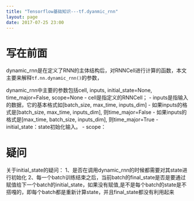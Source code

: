 ```yaml
---
title: "Tensorflow基础知识---tf.dyanmic_rnn"
layout: page
date: 2017-07-25 23:00
---
```


# 写在前面
dynamic_rnn是在定义了RNN的主体结构后，对RNNCell进行计算的函数，本文主要来解释```tf.nn.dynamic_rnn()```的参数，

dynamic_rnn中主要的参数包括cell, inputs, initial_state=None, time_major=False, scope=None
    - cell是指定义的RNNCell；
    - inputs是指输入的数据，它的基本格式如[batch_size, max_time, inputs_dim]
        - 如果inputs的格式是[batch_size, max_time, inputs_dim], 则time_major=False
        - 如果inputs的格式是[max_time, batch_size, inputs_dim], 则time_major=True
    - initial_state：state初始化输入。
    - scope：
    
    
# 疑问
关于initial_state的疑问：
1、是否在调用dynamic_rnn的时候都需要对其state进行初始化
2、每一个batch训练结束之后，当前batch的final_state是否是要通过赋值给下一个batch的initial_state，如果没有赋值,是不是每个batch的state是不搭嘎的，即每个batch都是重新计算state，并且final_state都没有利用起来
